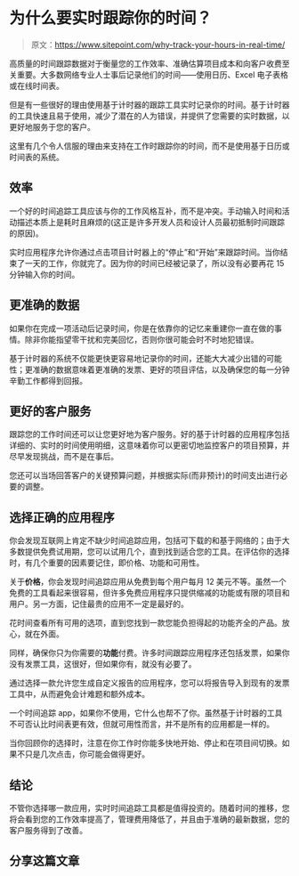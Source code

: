 # 为什么要实时跟踪你的时间？

> 原文：<https://www.sitepoint.com/why-track-your-hours-in-real-time/>

高质量的时间跟踪数据对于衡量您的工作效率、准确估算项目成本和向客户收费至关重要。大多数网络专业人士事后记录他们的时间——使用日历、Excel 电子表格或在线时间表。

但是有一些很好的理由使用基于计时器的跟踪工具实时记录你的时间。基于计时器的工具快速且易于使用，减少了潜在的人为错误，并提供了您需要的实时数据，以更好地服务于您的客户。

这里有几个令人信服的理由来支持在工作时跟踪你的时间，而不是使用基于日历或时间表的系统。

## 效率

一个好的时间追踪工具应该与你的工作风格互补，而不是冲突。手动输入时间和活动描述本质上是耗时且麻烦的(这正是许多开发人员和设计人员最初抵制时间跟踪的原因)。

实时应用程序允许你通过点击项目计时器上的“停止”和“开始”来跟踪时间。当你结束了一天的工作，你就完了。因为你的时间已经被记录了，所以没有必要再花 15 分钟输入你的时间。

## 更准确的数据

如果你在完成一项活动后记录时间，你是在依靠你的记忆来重建你一直在做的事情。除非你能指望零干扰和完美回忆，否则你很可能会时不时地犯错误。

基于计时器的系统不仅能更快更容易地记录你的时间，还能大大减少出错的可能性；更准确的数据意味着更准确的发票、更好的项目评估，以及确保您的每一分钟辛勤工作都得到回报。

## 更好的客户服务

跟踪您的工作时间还可以让您更好地为客户服务。好的基于计时器的应用程序包括详细的、实时的时间使用明细，这意味着你可以更密切地监控客户的项目预算，并尽早发现挑战，而不是在事后。

您还可以当场回答客户的关键预算问题，并根据实际(而非预计)的时间支出进行必要的调整。

## 选择正确的应用程序

你会发现互联网上肯定不缺少时间追踪应用，包括可下载的和基于网络的；由于大多数提供免费试用期，您可以试用几个，直到找到适合您的工具。在评估你的选择时，有几个重要的因素要记住，即价格、功能和可用性。

关于**价格**，你会发现时间追踪应用从免费到每个用户每月 12 美元不等。虽然一个免费的工具看起来很容易，但许多免费应用程序只提供缩减的功能或有限的项目和用户。另一方面，记住最贵的应用不一定是最好的。

花时间查看所有可用的选项，直到您找到一款您能负担得起的功能齐全的产品。放心，就在外面。

同样，确保你只为你需要的**功能**付费。许多时间跟踪应用程序还包括发票，如果你没有发票工具，这很好，但如果你有，就没有必要了。

通过选择一款允许您生成自定义报告的应用程序，您可以将报告导入到现有的发票工具中，从而避免会计难题和额外成本。

一个时间追踪 app，如果你不使用，它什么也帮不了你。虽然基于计时器的工具不可否认比时间表更有效，但就可用性而言，并不是所有的应用都是一样的。

当你回顾你的选择时，注意在你工作时你能多快地开始、停止和在项目间切换。如果不只是几次点击，你可能会做得更好。

## 结论

不管你选择哪一款应用，实时时间追踪工具都是值得投资的。随着时间的推移，您将会看到您的工作效率提高了，管理费用降低了，并且由于准确的最新数据，您的客户服务得到了改善。

## 分享这篇文章